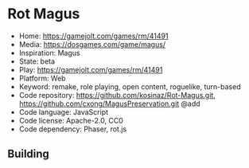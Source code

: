 # Rot Magus

- Home: https://gamejolt.com/games/rm/41491
- Media: https://dosgames.com/game/magus/
- Inspiration: Magus
- State: beta
- Play: https://gamejolt.com/games/rm/41491
- Platform: Web
- Keyword: remake, role playing, open content, roguelike, turn-based
- Code repository: https://github.com/kosinaz/Rot-Magus.git, https://github.com/cxong/MagusPreservation.git @add
- Code language: JavaScript
- Code license: Apache-2.0, CC0
- Code dependency: Phaser, rot.js

## Building
